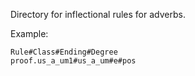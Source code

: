 Directory for inflectional rules for adverbs.

Example:

    Rule#Class#Ending#Degree
    proof.us_a_um1#us_a_um#e#pos
